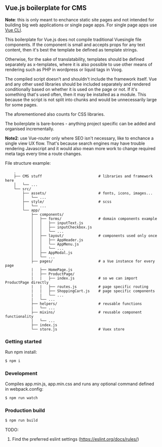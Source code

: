 ## Vue.js boilerplate for CMS

**Note**: this is only meant to enchance static site pages and not intended
for building big web applications or single page apps. For single page apps use
[Vue CLI](https://cli.vuejs.org/).

This boilerplate for Vue.js does not compile traditional Vuesingle file components.
If the component is small and accepts props for any text content, then it's best the
template be defined as template strings.

Otherwise, for the sake of translatability, templates should be defined separately as
x-templates, where it is also possible to use other means of rendering such as PHP in
wordpress or liquid tags in Voog.

The compiled script doesn't and shouldn't include the framework itself. Vue and any other
used libraries should be included separately and rendered conditionally based on whether it
is used on the page or not. If it's something that's used often, then it may be installed as
a module. This because the script is not split into chunks and would be unnecessarily large
for some pages.

The aforementioned also counts for CSS libraries.

The boilerplate is bare-bones - anything project specific can be added and organised incrementally.

**Note2**: use Vue-router only where SEO isn't necessary, like to enchance a single view UX flow.
That's because search engines may have trouble rendering Javascript and it would also mean more
work to change required meta tags every time a route changes.

File structure example:
```
    .
    ├── CMS stuff                          # libraries and framework here
    │   └── ...
    └── src/
        ├── assets/                        # fonts, icons, images...
        │   └── ...
        ├── style/                         # scss
        │   └── ...
        └── app/
            ├── components/
            │   ├── forms/                 # domain components example
            │   │   ├── inputText.js
            │   │   ├── inputCheckbox.js
            │   │   └── ...
            │   ├── layout/                # components used only once
            │   │   ├── AppHeader.js
            │   │   └── AppMenu.js
            │   │   └── ...
            │   ├── AppModal.js
            │   └── ...
            ├── pages/                     # a Vue instance for every page
            |   ├── HomePage.js
            |   ├── ProductPage/
            |   |   ├── index.js           # so we can import ProductPage directly
            |   |   ├── routes.js          # page specific routing
            |   |   ├── ShoppingCart.js    # page specific components
            |   |   └── ...
            |   └── ...
            ├── helpers/                   # reusable functions
            |   └── ...
            ├── mixins/                    # reusable component functionality
            |   └── ...
            ├── index.js
            └── store.js                   # Vuex store
```

### Getting started
Run npm install:

```bash
$ npm i
```

### Development
Compiles app.min.js, app.min.css and runs any optional command defined in webpack.config:

```bash
$ npm run watch
```

### Production build
```bash
$ npm run build
```

TODO:
1. Find the preferred eslint settings (https://eslint.org/docs/rules/)
